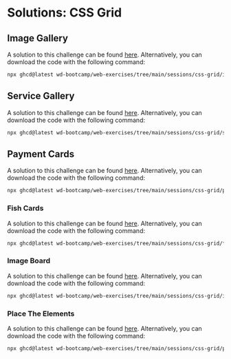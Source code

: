 # Solutions: CSS Grid

## Image Gallery

A solution to this challenge can be found [here](https://github.com/wd-bootcamp/web-exercises/tree/main/sessions/css-grid/image-gallery_solutionn). Alternatively, you can download the code with the following command:

```bash
npx ghcd@latest wd-bootcamp/web-exercises/tree/main/sessions/css-grid/image-gallery_solution
```

## Service Gallery

A solution to this challenge can be found [here](https://github.com/wd-bootcamp/web-exercises/tree/main/sessions/css-grid/service-gallery_solution). Alternatively, you can download the code with the following command:

```bash
npx ghcd@latest wd-bootcamp/web-exercises/tree/main/sessions/css-grid/service-gallery_solution
```

## Payment Cards

A solution to this challenge can be found [here](https://github.com/wd-bootcamp/web-exercises/tree/main/sessions/css-grid/payment-cards_solution). Alternatively, you can download the code with the following command:

```bash
npx ghcd@latest wd-bootcamp/web-exercises/tree/main/sessions/css-grid/payment-cards_solution
```

### Fish Cards

A solution to this challenge can be found [here](https://github.com/wd-bootcamp/wd-bootcamp/web-exercises/tree/main/sessions/css-grid/fish-cards_solution). Alternatively, you can download the code with the following command:

```bash
npx ghcd@latest wd-bootcamp/web-exercises/tree/main/sessions/css-grid/fish-cards_solution
```

### Image Board

A solution to this challenge can be found [here](https://github.com/wd-bootcamp/wd-bootcamp/web-exercises/tree/main/sessions/css-grid/image-board_solution). Alternatively, you can download the code with the following command:

```bash
npx ghcd@latest wd-bootcamp/web-exercises/tree/main/sessions/css-grid/image-board_solution
```

### Place The Elements

A solution to this challenge can be found [here](https://github.com/wd-bootcamp/web-exercises/tree/main/sessions/css-grid/place-elements_solution). Alternatively, you can download the code with the following command:

```bash
npx ghcd@latest wd-bootcamp/web-exercises/tree/main/sessions/css-grid/place-elements_solution
```
